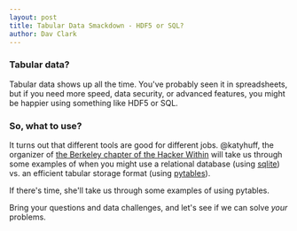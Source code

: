 ```yaml
---
layout: post
title: Tabular Data Smackdown - HDF5 or SQL?
author: Dav Clark
---
```

### Tabular data?

Tabular data shows up all the time. You've probably seen it in spreadsheets, but
if you need more speed, data security, or advanced features, you might be
happier using something like HDF5 or SQL.

### So, what to use?

It turns out that different tools are good for different jobs. @katyhuff, the
organizer of [the Berkeley chapter of the Hacker
Within](http://thehackerwithin.github.io/berkeley/) will take us through some
examples of when you might use a relational database (using
[sqlite](https://docs.python.org/3/library/sqlite3.html)) vs. an efficient
tabular storage format (using [pytables](http://www.pytables.org/)).

If there's time, she'll take us through some examples of using pytables.

Bring your questions and data challenges, and let's see if we can solve *your*
problems.
